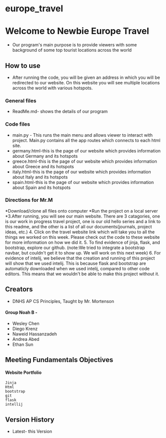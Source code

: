 # europe_travel
# Welcome to Newbie Europe Travel

* Our program's main purpose is to provide viewers with some background of some top tourist locations across the world

## How to use

* After running the code, you will be given an address in which you will be redirected to our website. On this website you will see multiple locations across the world with various hotspots.

### General files

* ReadMe.md- shows the details of our program

### Code files

* main.py - This runs the main menu and allows viewer to interact with project. Main.py contains all the app routes which connects to each html site.
* germany.html-this is the page of our website which provides information about Germany and its hotspots
* greece.html-this is the page of our website which provides information about Greece and its hotspots
* italy.html-this is the page of our website which provides information about Italy and its hotspots
* spain.html-this is the page of our website which provides information about Spain and its hotspots


### Directions for Mr.M
*Download/clone all files onto computer
*Run the project on a local server
*3.After running, you will see our main website. There are 3 catagories, one is our work in progress travel project, one is our old hello series and a link to this readme, and the other is a list of all our documents(journals, project ideas, etc.)
4. Click on the travel website link which will take you to all the things we worked on this week. Please check out the code to these website for more information on how we did it.
5. To find evidence of jinja, flask, and bootstrap, explore our github. (note:We tried to integrate a bootstrap navbar, but couldn't get it to show up. We will work on this next week)
6. For evidence of intelij, we believe that the creation and running of this project will show that we used intelij. This is because flask and bootstrap are automaticly downloaded when we used intelij, compared to other code editors. This means that we wouldn't be able to make this project without it.
## Creators
* DNHS AP CS Principles, Taught by Mr. Mortenson

#### Group Noah B -

* Wesley Chen
* Diego Krenz
* Naweid Hassanzadeh
* Andrea Abed
* Ethan Sun

## Meeting Fundamentals Objectives
#### Website Portfolio
```
Jinja
Html
bootstrap
git
flask
intellij
```
## Version History
* Latest- this Version
